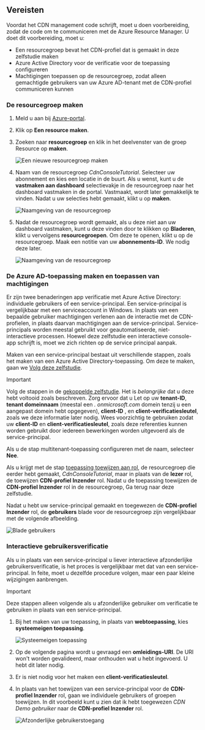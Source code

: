 ## <a name="prerequisites"></a>Vereisten
Voordat het CDN management code schrijft, moet u doen voorbereiding, zodat de code om te communiceren met de Azure Resource Manager. U doet dit voorbereiding, moet u:

* Een resourcegroep bevat het CDN-profiel dat is gemaakt in deze zelfstudie maken
* Azure Active Directory voor de verificatie voor de toepassing configureren
* Machtigingen toepassen op de resourcegroep, zodat alleen gemachtigde gebruikers van uw Azure AD-tenant met de CDN-profiel communiceren kunnen

### <a name="creating-the-resource-group"></a>De resourcegroep maken
1. Meld u aan bij [Azure-portal](https://portal.azure.com).
2. Klik op **Een resource maken**.
3. Zoeken naar **resourcegroep** en klik in het deelvenster van de groep Resource op **maken**.

    ![Een nieuwe resourcegroep maken](./media/cdn-app-dev-prep/cdn-new-rg-1-include.png)
3. Naam van de resourcegroep *CdnConsoleTutorial*.  Selecteer uw abonnement en kies een locatie in de buurt.  Als u wenst, kunt u de **vastmaken aan dashboard** selectievakje in de resourcegroep naar het dashboard vastmaken in de portal.  Vastmaakt, wordt later gemakkelijk te vinden.  Nadat u uw selecties hebt gemaakt, klikt u op **maken**.

    ![Naamgeving van de resourcegroep](./media/cdn-app-dev-prep/cdn-new-rg-2-include.png)
4. Nadat de resourcegroep wordt gemaakt, als u deze niet aan uw dashboard vastmaken, kunt u deze vinden door te klikken op **Bladeren**, klikt u vervolgens **resourcegroepen**.  Om deze te openen, klikt u op de resourcegroep.  Maak een notitie van uw **abonnements-ID**. We nodig deze later.

    ![Naamgeving van de resourcegroep](./media/cdn-app-dev-prep/cdn-subscription-id-include.png)

### <a name="creating-the-azure-ad-application-and-applying-permissions"></a>De Azure AD-toepassing maken en toepassen van machtigingen
Er zijn twee benaderingen app verificatie met Azure Active Directory: individuele gebruikers of een service-principal. Een service-principal is vergelijkbaar met een serviceaccount in Windows.  In plaats van een bepaalde gebruiker machtigingen verlenen aan de interactie met de CDN-profielen, in plaats daarvan machtigingen aan de service-principal.  Service-principals worden meestal gebruikt voor geautomatiseerde, niet-interactieve processen.  Hoewel deze zelfstudie een interactieve console-app schrijft is, moet we zich richten op de service principal aanpak.

Maken van een service-principal bestaat uit verschillende stappen, zoals het maken van een Azure Active Directory-toepassing.  Om deze te maken, gaan we [Volg deze zelfstudie](../articles/resource-group-create-service-principal-portal.md).

> [!IMPORTANT]
> Volg de stappen in de [gekoppelde zelfstudie](../articles/resource-group-create-service-principal-portal.md).  Het is *belangrijke* dat u deze hebt voltooid zoals beschreven.  Zorg ervoor dat u Let op uw **tenant-ID**, **tenant domeinnaam** (meestal een *. onmicrosoft.com* domein tenzij u een aangepast domein hebt opgegeven), **client-ID** , en **client-verificatiesleutel**, zoals we deze informatie later nodig.  Wees voorzichtig te gebruiken zodat uw **client-ID** en **client-verificatiesleutel**, zoals deze referenties kunnen worden gebruikt door iedereen bewerkingen worden uitgevoerd als de service-principal.
>
> Als u de stap multitenant-toepassing configureren met de naam, selecteer **Nee**.
>
> Als u krijgt met de stap [toepassing toewijzen aan rol](../articles/azure-resource-manager/resource-group-create-service-principal-portal.md#assign-application-to-role), de resourcegroep die eerder hebt gemaakt, *CdnConsoleTutorial*, maar in plaats van de **lezer** rol, de toewijzen **CDN-profiel Inzender** rol.  Nadat u de toepassing toewijzen de **CDN-profiel Inzender** rol in de resourcegroep, Ga terug naar deze zelfstudie. 
>
>

Nadat u hebt uw service-principal gemaakt en toegewezen de **CDN-profiel Inzender** rol, de **gebruikers** blade voor de resourcegroep zijn vergelijkbaar met de volgende afbeelding.

![Blade gebruikers](./media/cdn-app-dev-prep/cdn-service-principal-include.png)

### <a name="interactive-user-authentication"></a>Interactieve gebruikersverificatie
Als u in plaats van een service-principal u liever interactieve afzonderlijke gebruikersverificatie, is het proces is vergelijkbaar met dat van een service-principal.  In feite, moet u dezelfde procedure volgen, maar een paar kleine wijzigingen aanbrengen.

> [!IMPORTANT]
> Deze stappen alleen volgende als u afzonderlijke gebruiker om verificatie te gebruiken in plaats van een service-principal.
>
>

1. Bij het maken van uw toepassing, in plaats van **webtoepassing**, kies **systeemeigen toepassing**.

    ![Systeemeigen toepassing](./media/cdn-app-dev-prep/cdn-native-application-include.png)
2. Op de volgende pagina wordt u gevraagd een **omleidings-URI**.  De URI won't worden gevalideerd, maar onthouden wat u hebt ingevoerd. U hebt dit later nodig.
3. Er is niet nodig voor het maken een **client-verificatiesleutel**.
4. In plaats van het toewijzen van een service-principal voor de **CDN-profiel Inzender** rol, gaan we individuele gebruikers of groepen toewijzen.  In dit voorbeeld kunt u zien dat ik hebt toegewezen *CDN Demo gebruiker* naar de **CDN-profiel Inzender** rol.  

    ![Afzonderlijke gebruikerstoegang](./media/cdn-app-dev-prep/cdn-aad-user-include.png)
